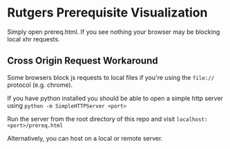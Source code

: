 # Rutgers Prerequisite Visualization #

Simply open prereq.html. If you see nothing your browser may be blocking local xhr requests. 

## Cross Origin Request Workaround ##

Some browsers block js requests to local files if you're using the `file://` protocol (e.g. chrome).

If you have python installed you should be able to open a simple http server using
`python -m SimpleHTTPServer <port>`

Run the server from the root directory of this repo and visit `localhost:<port>/prereq.html`

Alternatively, you can host on a local or remote server. 